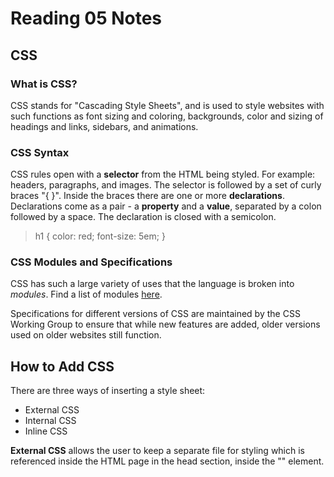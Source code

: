 # Reading 05 Notes

## CSS

### What is CSS?
CSS stands for "Cascading Style Sheets", and is used to style websites with such functions as font sizing and coloring, backgrounds, color and sizing of headings and links, sidebars, and animations.

### CSS Syntax
CSS rules open with a **selector** from the HTML being styled. For example: headers, paragraphs, and images. The selector is followed by a set of curly braces "{ }". Inside the braces there are one or more **declarations**. Declarations come as a pair - a **property** and a **value**, separated by a colon followed by a space. The declaration is closed with a semicolon.
> h1 {
    color: red;
    font-size: 5em;
}
### CSS Modules and Specifications
CSS has such a large variety of uses that the language is broken into *modules*. Find a list of modules [here](https://developer.mozilla.org/en-US/docs/Web/CSS).

Specifications for different versions of CSS are maintained by the CSS Working Group to ensure that while new features are added, older versions used on older websites still function.

## How to Add CSS
There are three ways of inserting a style sheet:
- External CSS
- Internal CSS
- Inline CSS

**External CSS** allows the user to keep a separate file for styling which is referenced inside the HTML page in the head section, inside the "<link>" element.
